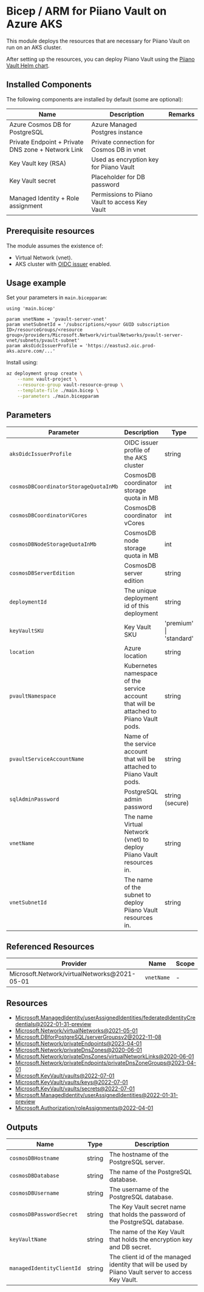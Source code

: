# Bicep / ARM for Piiano Vault on Azure AKS

This module deploys the resources that are necessary for Piiano Vault on run on an AKS cluster.

After setting up the resources, you can deploy Piiano Vault using the [Piiano Vault Helm chart](https://github.com/piiano/helm-charts/tree/main/charts/pvault-server).

## Installed Components

The following components are installed by default (some are optional):

| Name                                               | Description                                     | Remarks |
| -------------------------------------------------- | ----------------------------------------------- | ------- |
| Azure Cosmos DB for PostgreSQL                     | Azure Managed Postgres instance                 |         |
| Private Endpoint + Private DNS zone + Network Link | Private connection for Cosmos DB in vnet        |         |
| Key Vault key (RSA)                                | Used as encryption key for Piiano Vault         |         |
| Key Vault secret                                   | Placeholder for DB password                     |         |
| Managed Identity + Role assignment                 | Permissions to Piiano Vault to access Key Vault |         |

## Prerequisite resources

The module assumes the existence of:
* Virtual Network (vnet).
* AKS cluster with [OIDC issuer](https://learn.microsoft.com/en-us/azure/aks/use-oidc-issuer) enabled.

## Usage example

Set your parameters in `main.bicepparam`:
```
using 'main.bicep'

param vnetName = 'pvault-server-vnet'
param vnetSubnetId = '/subscriptions/<your GUID subscription ID>/resourceGroups/<resource group>/providers/Microsoft.Network/virtualNetworks/pvault-server-vnet/subnets/pvault-subnet'
param aksOidcIssuerProfile = 'https://eastus2.oic.prod-aks.azure.com/...'
```

Install using:
```bash
az deployment group create \
    --name vault-project \
    --resource-group vault-resource-group \
    --template-file ./main.bicep \
    --parameters ./main.bicepparam
```

## Parameters

| Parameter                             | Description                                                                             | Type                    | Default                    |
| ------------------------------------- | --------------------------------------------------------------------------------------- | ----------------------- | -------------------------- |
| `aksOidcIssuerProfile`                | OIDC issuer profile of the AKS cluster                                                  | string                  |                            |
| `cosmosDBCoordinatorStorageQuotaInMb` | CosmosDB coordinator storage quota in MB                                                | int                     | 32768 // 32GB              |
| `cosmosDBCoordinatorVCores`           | CosmosDB coordinator vCores                                                             | int                     | 2                          |
| `cosmosDBNodeStorageQuotaInMb`        | CosmosDB node storage quota in MB                                                       | int                     | 524288 // 512GB            |
| `cosmosDBServerEdition`               | CosmosDB server edition                                                                 | string                  | 'BurstableGeneralPurpose'  |
| `deploymentId`                        | The unique deployment id of this deployment                                             | string                  | 'pvault-server-exp1'       |
| `keyVaultSKU`                         | Key Vault SKU                                                                           | 'premium' \| 'standard' | 'standard'                 |
| `location`                            | Azure location                                                                          | string                  | `resourceGroup().location` |
| `pvaultNamespace`                     | Kubernetes namespace of the service account that will be attached to Piiano Vault pods. | string                  | 'pvault'                   |
| `pvaultServiceAccountName`            | Name of the service account that will be attached to Piiano Vault pods.                 | string                  | 'pvault-sa'                |
| `sqlAdminPassword`                    | PostgreSQL admin password                                                               | string (secure)         | newGuid()                  |
| `vnetName`                            | The name Virtual Network (vnet) to deploy Piiano Vault resources in.                    | string                  |                            |
| `vnetSubnetId`                        | The name of the subnet to deploy Piiano Vault resources in.                             | string                  |                            |

## Referenced Resources

| Provider                                     | Name       | Scope |
| -------------------------------------------- | ---------- | ----- |
| Microsoft.Network/virtualNetworks@2021-05-01 | `vnetName` | -     |

## Resources

- [Microsoft.ManagedIdentity/userAssignedIdentities/federatedIdentityCredentials@2022-01-31-preview](https://learn.microsoft.com/en-us/azure/templates/microsoft.managedidentity/2022-01-31-preview/userassignedidentities/federatedidentitycredentials)
- [Microsoft.Network/virtualNetworks@2021-05-01](https://learn.microsoft.com/en-us/azure/templates/microsoft.network/2021-05-01/virtualnetworks)
- [Microsoft.DBforPostgreSQL/serverGroupsv2@2022-11-08](https://learn.microsoft.com/en-us/azure/templates/microsoft.dbforpostgresql/2022-11-08/servergroupsv2)
- [Microsoft.Network/privateEndpoints@2023-04-01](https://learn.microsoft.com/en-us/azure/templates/microsoft.network/2023-04-01/privateendpoints)
- [Microsoft.Network/privateDnsZones@2020-06-01](https://learn.microsoft.com/en-us/azure/templates/microsoft.network/2020-06-01/privatednszones)
- [Microsoft.Network/privateDnsZones/virtualNetworkLinks@2020-06-01](https://learn.microsoft.com/en-us/azure/templates/microsoft.network/2020-06-01/privatednszones/virtualnetworklinks)
- [Microsoft.Network/privateEndpoints/privateDnsZoneGroups@2023-04-01](https://learn.microsoft.com/en-us/azure/templates/microsoft.network/2023-04-01/privateendpoints/privatednszonegroups)
- [Microsoft.KeyVault/vaults@2022-07-01](https://learn.microsoft.com/en-us/azure/templates/microsoft.keyvault/2022-07-01/vaults)
- [Microsoft.KeyVault/vaults/keys@2022-07-01](https://learn.microsoft.com/en-us/azure/templates/microsoft.keyvault/2022-07-01/vaults/keys)
- [Microsoft.KeyVault/vaults/secrets@2022-07-01](https://learn.microsoft.com/en-us/azure/templates/microsoft.keyvault/2022-07-01/vaults/secrets)
- [Microsoft.ManagedIdentity/userAssignedIdentities@2022-01-31-preview](https://learn.microsoft.com/en-us/azure/templates/microsoft.managedidentity/2022-01-31-preview/userassignedidentities)
- [Microsoft.Authorization/roleAssignments@2022-04-01](https://learn.microsoft.com/en-us/azure/templates/microsoft.authorization/2022-04-01/roleassignments)

## Outputs

| Name                      | Type   | Description                                                                                         |
| ------------------------- | ------ | --------------------------------------------------------------------------------------------------- |
| `cosmosDBHostname`        | string | The hostname of the PostgreSQL server.                                                              |
| `cosmosDBDatabase`        | string | The name of the PostgreSQL database.                                                                |
| `cosmosDBUsername`        | string | The username of the PostgreSQL database.                                                            |
| `cosmosDBPasswordSecret`  | string | The Key Vault secret name that holds the password of the PostgreSQL database.                       |
| `keyVaultName`            | string | The name of the Key Vault that holds the encryption key and DB secret.                              |
| `managedIdentityClientId` | string | The client id of the managed identity that will be used by Piiano Vault server to access Key Vault. |